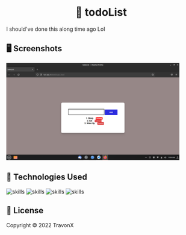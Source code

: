 <center><h1 align="center">📝 todoList</h1></center>

I should've done this along time ago Lol

## 🖥 Screenshots
<img src="https://github.com/TravonX/todoList/blob/main/screenshot/opp.png" width="460px" alt="https://github.com/TravonX/todoList/blob/main/screenshot/opp.png">

## 🔬 Technologies Used 
![skills](https://img.shields.io/badge/HTML-red)
![skills](https://img.shields.io/badge/CSS-blue)
![skills](https://img.shields.io/badge/JS-yellow)
![skills](https://img.shields.io/badge/JQ-green)




## 📄 License
Copyright © 2022 TravonX
